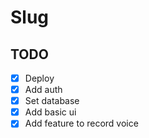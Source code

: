 # Slug

## TODO
- [x] Deploy
- [x] Add auth
- [x] Set database
- [x] Add basic ui
- [x] Add feature to record voice
